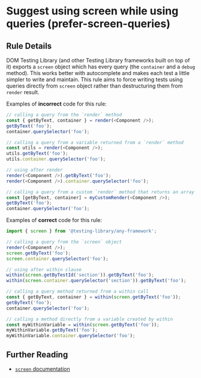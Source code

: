 # Suggest using screen while using queries (prefer-screen-queries)

## Rule Details

DOM Testing Library (and other Testing Library frameworks built on top of it) exports a `screen` object which has every query (the `container` and a `debug` method). This works better with autocomplete and makes each test a little simpler to write and maintain.
This rule aims to force writing tests using queries directly from `screen` object rather than destructuring them from `render` result.

Examples of **incorrect** code for this rule:

```js
// calling a query from the `render` method
const { getByText, container } = render(<Component />);
getByText('foo');
container.querySelector('foo');

// calling a query from a variable returned from a `render` method
const utils = render(<Component />);
utils.getByText('foo');
utils.container.querySelector('foo');

// using after render
render(<Component />).getByText('foo');
render(<Component />).container.querySelector('foo');

// calling a query from a custom `render` method that returns an array
const [getByText, container] = myCustomRender(<Component />);
getByText('foo');
container.querySelector('foo');
```

Examples of **correct** code for this rule:

```js
import { screen } from '@testing-library/any-framework';

// calling a query from the `screen` object
render(<Component />);
screen.getByText('foo');
screen.container.querySelector('foo');

// using after within clause
within(screen.getByTestId('section')).getByText('foo');
within(screen.container.querySelector('section')).getByText('foo');

// calling a query method returned from a within call
const { getByText, container } = within(screen.getByText('foo'));
getByText('foo');
container.querySelector('foo');

// calling a method directly from a variable created by within
const myWithinVariable = within(screen.getByText('foo'));
myWithinVariable.getByText('foo');
myWithinVariable.container.querySelector('foo');
```

## Further Reading

- [`screen` documentation](https://testing-library.com/docs/dom-testing-library/api-queries#screen)
